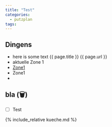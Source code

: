 ```yaml
---
title: "Test"
categories:
  - putzplan
tags:
---
```


## Dingens
<!--more-->
* here is some text {{ page.title }} {{ page.url }}
* aktuelle Zone <span class="ppzone">1</span>
* [Zone1](../Zone1/)
* <a dir="../" class="self">Zone<span class="ppzone">1</span></a>
* 

## bla (<span class="ppclear">🗑️</span>)

 - [ ] Test

{%  include_relative kueche.md %}


<!--stackedit_data:
eyJoaXN0b3J5IjpbNzczMDg1ODgxLDE4NTkyMjUwMTQsLTUzMz
IxMDA2MiwxNjQ4MjUyMjExLC0xMzg3ODcyMjIsMTQ4MzMzNDM2
NCwxNDgzMzM0MzY0LC0xNjM1MjU3MDg3LC0xNjI3NzY5OTk0LD
E4NTc0NDA0MTcsLTkzMjAzMTE2MSwtMTQzNDk1ODAyMCwtMjA0
Njk1OTY1NiwtMjAxNDQxNTYyMiwtNjAxMzI2ODA4LC0xODI0Nz
A0NDYwLDEzNzk4MDQzMzMsLTYwMzAyMjU3MSwtMTM1MDI2NDE5
Niw2MTEwMTg5OTRdfQ==
-->